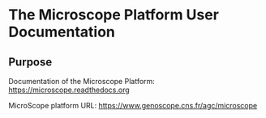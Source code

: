 The Microscope Platform User Documentation
==========================================

Purpose
-------
Documentation of the Microscope Platform:
https://microscope.readthedocs.org

MicroScope platform URL:
https://www.genoscope.cns.fr/agc/microscope
